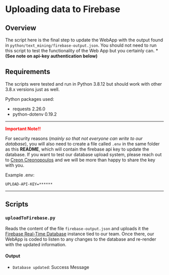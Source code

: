 # Uploading data to Firebase

## Overview

The script here is the final step to update the WebApp with the output found in `python/text_mining/firebase-output.json`. You should not need to run this script to test the functionality of the Web App but you certainly can. ***(See note on api-key authentication below)**

## Requirements

The scripts were tested and run in Python 3.8.12 but should work with other 3.8.x versions just as well.

Python packages used:
* requests 2.26.0
* python-dotenv 0.19.2

---

<span style="color:red">__Important Note!!__</span>

For security reasons (*mainly so that not everyone can write to our database*), you will also need to create a file called `.env` in the same folder as this __README__, which will contain the firebase api key to update the database. If you want to test our database upload system, please reach out to [Creon Creonopoulos](creonc2@illinois.edu) and we will be more than happy to share the key with you.

Example .env:
```
UPLOAD-API-KEY=******
```

---

## Scripts

### `uploadToFirebase.py`

Reads the content of the file `firebase-output.json` and uploads it the [Firebase Real-Time Database](https://firebase.google.com/docs/database) instance tied to our team. Once there, our WebApp is coded to listen to any changes to the database and re-render with the updated information.

#### Output

* `Database updated`: Success Message